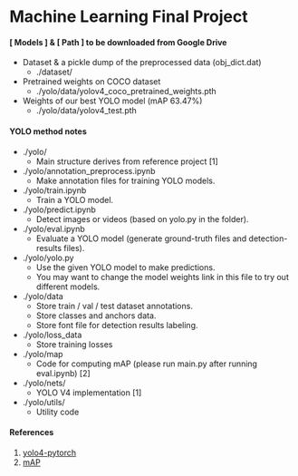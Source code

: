 # Machine Learning Final Project

#### **[ Models ] & [ Path ] to be downloaded from Google Drive**
 - Dataset & a pickle dump of the preprocessed data (obj_dict.dat)
    *   ./dataset/
 - Pretrained weights on COCO dataset
    *   ./yolo/data/yolov4_coco_pretrained_weights.pth
 - Weights of our best YOLO model (mAP 63.47%)
    *   ./yolo/data/yolov4_test.pth

#### **YOLO method notes**
 - ./yolo/
    * Main structure derives from reference project [1]
 - ./yolo/annotation_preprocess.ipynb
    *  Make annotation files for training YOLO models.
 - ./yolo/train.ipynb
    *  Train a YOLO model.
 - ./yolo/predict.ipynb
    *  Detect images or videos (based on yolo.py in the folder).
 - ./yolo/eval.ipynb
    *  Evaluate a YOLO model (generate ground-truth files and detection-results files).
 - ./yolo/yolo.py
    * Use the given YOLO model to make predictions.
    * You may want to change the model weights link in this file to try out different models.
 - ./yolo/data
    * Store train / val / test dataset annotations.
    * Store classes and anchors data.
    * Store font file for detection results labeling.
 - ./yolo/loss_data
    * Store training losses
 - ./yolo/map
    * Code for computing mAP (please run main.py after running eval.ipynb) [2]
 - ./yolo/nets/
    * YOLO V4 implementation [1]
 - ./yolo/utils/
    * Utility code

#### **References**

1. [yolo4-pytorch](https://github.com/bubbliiiing/yolov4-pytorch)
2. [mAP](https://github.com/Cartucho/mAP)



